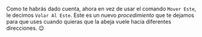 Como te habrás dado cuenta, ahora en vez de usar el comando `Mover Este`, le decimos `Volar Al Este`. Este es un nuevo _procedimiento_ que te dejamos para que uses cuando quieras que la abeja vuele hacia diferentes direcciones. :wink: